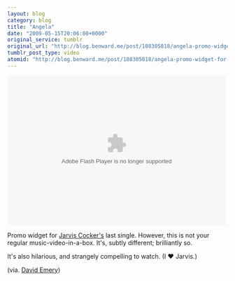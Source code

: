 ```yaml
---
layout: blog
category: blog
title: "Angela"
date: "2009-05-15T20:06:00+0000"
original_service: tumblr
original_url: "http://blog.benward.me/post/108305818/angela-promo-widget-for-jarvis"
tumblr_post_type: video
atomid: "http://blog.benward.me/post/108305818/angela-promo-widget-for-jarvis"
---
```

<embed src="http://www.jarviscocker.net/embed_jarvis.swf?myLoad=http://jarviscocker.net/videos/building_small.flv&amp;myEmbed=jarviscocker.net/embed_jarvis.swf&amp;myTrack=http://jarviscocker.net/audio/angela.mp3&amp;myTitle=Angela" quality="high" bgcolor="#231f20" width="500" height="342" name="videoplayer.prt1" align="middle" allowscriptaccess="sameDomain" allowfullscreen="true" type="application/futuresplash" pluginspage="http://www.macromedia.com/go/getflashplayer"></embed>

Promo widget for [Jarvis Cocker's](http://jarviscocker.net) last single. However, this is not your regular music-video-in-a-box. It's, subtly different; brilliantly so.

It's also hilarious, and strangely compelling to watch. (I ♥ Jarvis.)

(via. [David Emery](http://de-online.co.uk/2009/04/18/working))